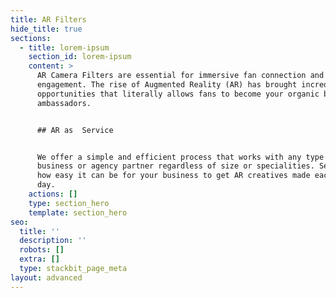 ```yaml
---
title: AR Filters
hide_title: true
sections:
  - title: lorem-ipsum
    section_id: lorem-ipsum
    content: >
      AR Camera Filters are essential for immersive fan connection and
      engagement. The rise of Augmented Reality (AR) has brought incredible
      opportunities that literally allows fans to become your organic branded
      ambassadors.


      ## AR as  Service


      We offer a simple and efficient process that works with any type of
      business or agency partner regardless of size or specialities. See just
      how easy it can be for your business to get AR creatives made each & every
      day.
    actions: []
    type: section_hero
    template: section_hero
seo:
  title: ''
  description: ''
  robots: []
  extra: []
  type: stackbit_page_meta
layout: advanced
---
```

